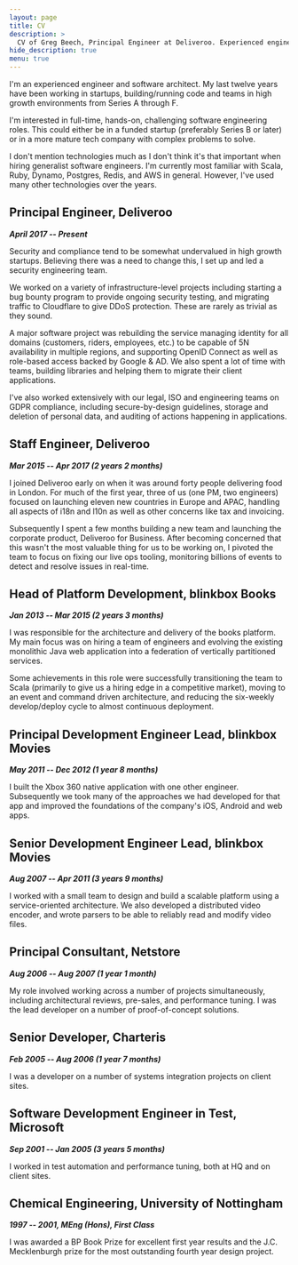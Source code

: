 ```yaml
---
layout: page
title: CV
description: >
  CV of Greg Beech, Principal Engineer at Deliveroo. Experienced engineer and software architect with over twelve years working in startups, building code and teams in high growth environments.
hide_description: true
menu: true
---
```


I'm an experienced engineer and software architect. My last twelve years have been working in startups, building/running code and teams in high growth environments from Series A through F.

I'm interested in full-time, hands-on, challenging software engineering roles. This could either be in a funded startup (preferably Series B or later) or in a more mature tech company with complex problems to solve.

I don't mention technologies much as I don't think it's that important when hiring generalist software engineers. I'm currently most familiar with Scala, Ruby, Dynamo, Postgres, Redis, and AWS in general. However, I've used many other technologies over the years.

## Principal Engineer, Deliveroo

***April 2017 -- Present***

Security and compliance tend to be somewhat undervalued in high growth startups. Believing there was a need to change this, I set up and led a security engineering team.

We worked on a variety of infrastructure-level projects including starting a bug bounty program to provide ongoing security testing, and migrating traffic to Cloudflare to give DDoS protection. These are rarely as trivial as they sound.

A major software project was rebuilding the service managing identity for all domains (customers, riders, employees, etc.) to be capable of 5N availability in multiple regions, and supporting OpenID Connect as well as role-based access backed by Google & AD. We also spent a lot of time with teams, building libraries and helping them to migrate their client applications.

I've also worked extensively with our legal, ISO and engineering teams on GDPR compliance, including secure-by-design guidelines, storage and deletion of personal data, and auditing of actions happening in applications.

## Staff Engineer, Deliveroo

***Mar 2015 -- Apr 2017 (2 years 2 months)***

I joined Deliveroo early on when it was around forty people delivering food in London. For much of the first year, three of us (one PM, two engineers) focused on launching eleven new countries in Europe and APAC, handling all aspects of i18n and l10n as well as other concerns like tax and invoicing.

Subsequently I spent a few months building a new team and launching the corporate product, Deliveroo for Business. After becoming concerned that this wasn't the most valuable thing for us to be working on, I pivoted the team to focus on fixing our live ops tooling, monitoring billions of events to detect and resolve issues in real-time.

## Head of Platform Development, blinkbox Books

***Jan 2013 -- Mar 2015 (2 years 3 months)***

I was responsible for the architecture and delivery of the books platform. My main focus was on hiring a team of engineers and evolving the existing monolithic Java web application into a federation of vertically partitioned services.

Some achievements in this role were successfully transitioning the team to Scala (primarily to give us a hiring edge in a competitive market), moving to an event and command driven architecture, and reducing the six-weekly develop/deploy cycle to almost continuous deployment.

## Principal Development Engineer Lead, blinkbox Movies

***May 2011 -- Dec 2012 (1 year 8 months)***

I built the Xbox 360 native application with one other engineer. Subsequently we took many of the approaches we had developed for that app and improved the foundations of the company's iOS, Android and web apps.

## Senior Development Engineer Lead, blinkbox Movies

***Aug 2007 -- Apr 2011 (3 years 9 months)***

I worked with a small team to design and build a scalable platform using a service-oriented architecture. We also developed a distributed video encoder, and wrote parsers to be able to reliably read and modify video files.

## Principal Consultant, Netstore

***Aug 2006 -- Aug 2007 (1 year 1 month)***

My role involved working across a number of projects simultaneously, including architectural reviews, pre-sales, and performance tuning. I was the lead developer on a number of proof-of-concept solutions.

## Senior Developer, Charteris

***Feb 2005 -- Aug 2006 (1 year 7 months)***

I was a developer on a number of systems integration projects on client sites.

## Software Development Engineer in Test, Microsoft

***Sep 2001 -- Jan 2005 (3 years 5 months)***

I worked in test automation and performance tuning, both at HQ and on client sites.

## Chemical Engineering, University of Nottingham

***1997 -- 2001, MEng (Hons), First Class***

I was awarded a BP Book Prize for excellent first year results and the J.C. Mecklenburgh prize for the most outstanding fourth year design project.
